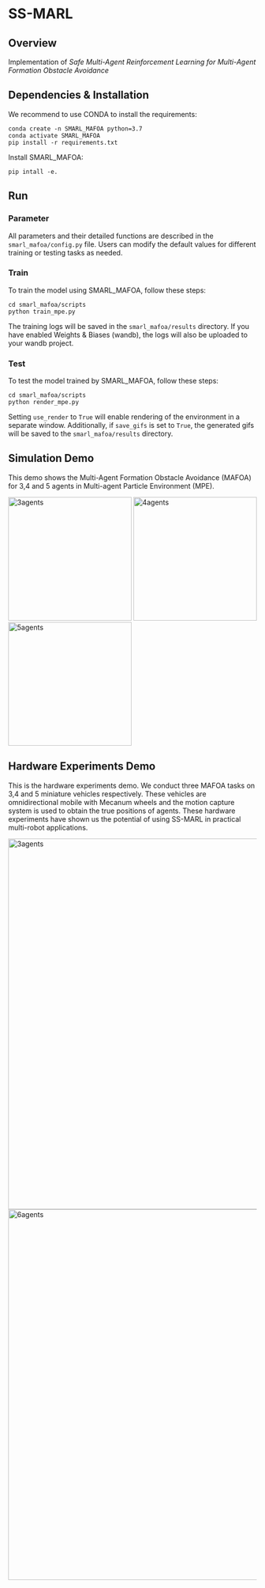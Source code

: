 # SS-MARL

## Overview

Implementation of *Safe Multi-Agent Reinforcement Learning for Multi-Agent Formation Obstacle Avoidance*

## Dependencies & Installation

We recommend to use CONDA to install the requirements:
```shell
conda create -n SMARL_MAFOA python=3.7
conda activate SMARL_MAFOA
pip install -r requirements.txt
```
Install SMARL_MAFOA:
```shell
pip intall -e.
```

## Run

### Parameter
All parameters and their detailed functions are described in the `smarl_mafoa/config.py` file. Users can modify the default values for different training or testing tasks as needed.

### Train
To train the model using SMARL_MAFOA, follow these steps:
```shell
cd smarl_mafoa/scripts
python train_mpe.py
```
The training logs will be saved in the `smarl_mafoa/results` directory. 
If you have enabled Weights & Biases (wandb), the logs will also be uploaded to your wandb project.

### Test
To test the model trained by SMARL_MAFOA, follow these steps:
```shell
cd smarl_mafoa/scripts
python render_mpe.py
```
Setting `use_render` to `True` will enable rendering of the environment in a separate window. Additionally, if `save_gifs` is set to `True`, the generated gifs will be saved to the `smarl_mafoa/results` directory.

## Simulation Demo
This demo shows the Multi-Agent Formation Obstacle Avoidance (MAFOA) for 3,4 and 5 agents in Multi-agent Particle Environment (MPE).  

<img src="https://anonymous.4open.science/r/SMARL_MAFOA/demo/navigation/formation_3agents.gif" alt="3agents" style="width: 250px; height: 250px;" />  <img src="https://anonymous.4open.science/r/SMARL_MAFOA/demo/navigation/formation_4agents.gif" alt="4agents" style="width: 250px; height: 250px;" />  <img src="https://anonymous.4open.science/r/SMARL_MAFOA/demo/navigation/formation_5agents.gif" alt="5agents" style="width: 250px; height: 250px;" />  

## Hardware Experiments Demo
This is the hardware experiments demo. We conduct three MAFOA tasks on 3,4 and 5 miniature vehicles respectively. These vehicles are omnidirectional mobile with Mecanum wheels and the motion capture system is used to obtain the true positions of agents. These hardware experiments have shown us the potential of using SS-MARL in practical multi-robot applications.

<img src="https://anonymous.4open.science/r/SS-MARL/demo/hardware/navigation_3agents.gif" alt="3agents" style="width: 750px;" />  
<img src="https://anonymous.4open.science/r/SS-MARL/demo/hardware/navigation_6agents.gif" alt="6agents" style="width: 750px;" />

